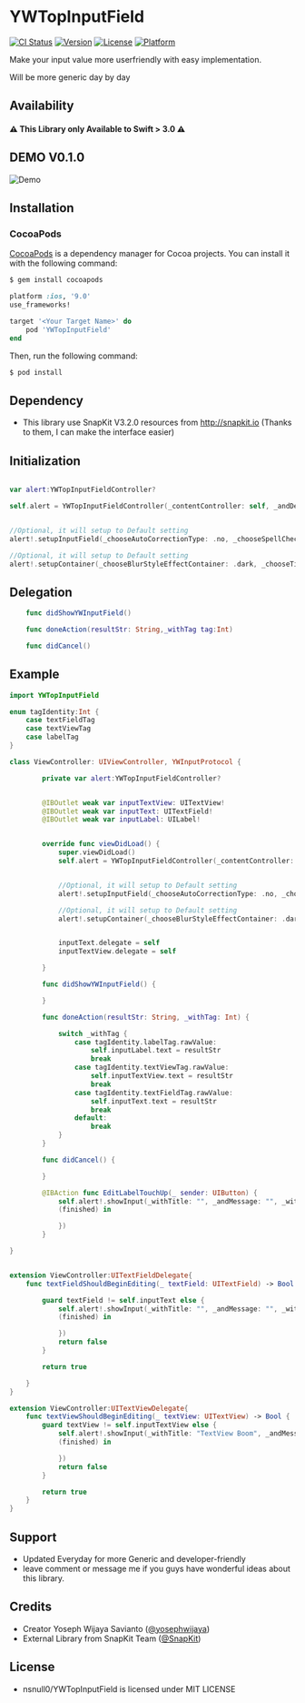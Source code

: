 # YWTopInputField
[![CI Status](https://travis-ci.org/nsnull0/YWTopInputField.svg?branch=master)](https://travis-ci.org/nsnull0/YWTopInputField)
[![Version](https://img.shields.io/cocoapods/v/YWTopInputField.svg?style=flat)](https://cocoapods.org/pods/YWTopInputField)
[![License](https://img.shields.io/cocoapods/l/YWTopInputField.svg?style=flat)](https://cocoapods.org/pods/YWTopInputField)
[![Platform](https://img.shields.io/cocoapods/p/YWTopInputField.svg?style=flat)](https://cocoapods.org/pods/YWTopInputField)

Make your input value more  userfriendly with easy implementation.

Will be more generic day by day

## Availability
#### ⚠️ **This Library only Available to Swift > 3.0** ⚠️

## DEMO V0.1.0
![Demo](https://s7.postimg.org/fhodjzcsr/YWTop_Input_Field_1.gif)

## Installation

### CocoaPods

[CocoaPods](http://cocoapods.org) is a dependency manager for Cocoa projects. You can install it with the following command:

```bash
$ gem install cocoapods
```

```ruby
platform :ios, '9.0'
use_frameworks!

target '<Your Target Name>' do
    pod 'YWTopInputField'
end
```

Then, run the following command:

```bash
$ pod install
```


## Dependency
- This library use SnapKit V3.2.0 resources from http://snapkit.io (Thanks to them, I can make the interface easier)

## Initialization
```swift

var alert:YWTopInputFieldController?

self.alert = YWTopInputFieldController(_contentController: self, _andDelegate: self)


//Optional, it will setup to Default setting
alert!.setupInputField(_chooseAutoCorrectionType: .no, _chooseSpellCheckingType: .no, _chooseKeyboardType: .default, _chooseKeyboardAppearance: .alert)

//Optional, it will setup to Default setting
alert!.setupContainer(_chooseBlurStyleEffectContainer: .dark, _chooseTitleColor: .white, _chooseMessageColor: .white, _chooseFontTitle: .boldSystemFont(ofSize: 15.0), _chooseFontMessage: .systemFont(ofSize: 12.0))


```

## Delegation
```swift
    func didShowYWInputField()

    func doneAction(resultStr: String,_withTag tag:Int)

    func didCancel()
```


## Example
```swift
import YWTopInputField

enum tagIdentity:Int {
    case textFieldTag
    case textViewTag
    case labelTag
}

class ViewController: UIViewController, YWInputProtocol {

        private var alert:YWTopInputFieldController?


        @IBOutlet weak var inputTextView: UITextView!
        @IBOutlet weak var inputText: UITextField!
        @IBOutlet weak var inputLabel: UILabel!


        override func viewDidLoad() {
            super.viewDidLoad()
            self.alert = YWTopInputFieldController(_contentController: self, _andDelegate: self)


            //Optional, it will setup to Default setting
            alert!.setupInputField(_chooseAutoCorrectionType: .no, _chooseSpellCheckingType: .no, _chooseKeyboardType: .default, _chooseKeyboardAppearance: .alert)

            //Optional, it will setup to Default setting
            alert!.setupContainer(_chooseBlurStyleEffectContainer: .dark, _chooseTitleColor: .white, _chooseMessageColor: .white, _chooseFontTitle: .boldSystemFont(ofSize: 15.0), _chooseFontMessage: .systemFont(ofSize: 12.0))


            inputText.delegate = self
            inputTextView.delegate = self

        }

        func didShowYWInputField() {

        }

        func doneAction(resultStr: String, _withTag: Int) {

            switch _withTag {
                case tagIdentity.labelTag.rawValue:
                    self.inputLabel.text = resultStr
                    break
                case tagIdentity.textViewTag.rawValue:
                    self.inputTextView.text = resultStr
                    break
                case tagIdentity.textFieldTag.rawValue:
                    self.inputText.text = resultStr
                    break
                default:
                    break
            }
        }

        func didCancel() {

        }

        @IBAction func EditLabelTouchUp(_ sender: UIButton) {
            self.alert!.showInput(_withTitle: "", _andMessage: "", _withContentString: self.inputLabel.text!, _withTag: tagIdentity.labelTag.rawValue, completion: {
            (finished) in

            })
        }

}


extension ViewController:UITextFieldDelegate{
    func textFieldShouldBeginEditing(_ textField: UITextField) -> Bool {

        guard textField != self.inputText else {
            self.alert!.showInput(_withTitle: "", _andMessage: "", _withContentString: textField.text!, _withTag: tagIdentity.textFieldTag.rawValue, completion: {
            (finished) in

            })
            return false
        }

        return true

    }
}

extension ViewController:UITextViewDelegate{
    func textViewShouldBeginEditing(_ textView: UITextView) -> Bool {
        guard textView != self.inputTextView else {
            self.alert!.showInput(_withTitle: "TextView Boom", _andMessage: "", _withContentString: textView.text!, _withTag: tagIdentity.textViewTag.rawValue, completion: {
            (finished) in

            })
            return false
        }       

        return true
    }
}


```
## Support
- Updated Everyday for more Generic and developer-friendly
- leave comment or message me if you guys have wonderful ideas about this library.

## Credits
- Creator Yoseph Wijaya Savianto ([@yosephwijaya](http://yoseph.ws))
- External Library from SnapKit Team ([@SnapKit](http://snapkit.io))

## License
- nsnull0/YWTopInputField is licensed under MIT LICENSE
